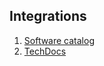 ## Integrations

1. [Software catalog](./integrations/catalog.md)
2. [TechDocs](./integrations/techdocs.md)
